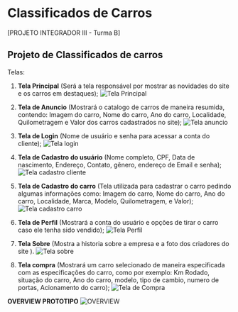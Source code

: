 # Classificados de Carros
[PROJETO INTEGRADOR III - Turma B]

## Projeto de Classificados de carros

Telas:
1. **Tela Principal** (Será a tela responsável por mostrar as novidades do site e os carros em destaques);
![Tela Principal](https://user-images.githubusercontent.com/99701339/225451913-321a2222-4d77-467b-9b1a-3e48084c1b68.png)

2. **Tela de Anuncio** (Mostrará o catalogo de carros de maneira resumida, contendo: Imagem do carro, Nome do carro, Ano do carro, Localidade, Quilometragem e Valor dos carros cadastrados no site);
![Tela anuncio](https://user-images.githubusercontent.com/99701339/225451962-d23a4ac0-f4a3-420e-a0e7-c7510c1e2d59.jpg)

3. **Tela de Login** (Nome de usuário  e senha para acessar a conta do cliente);
![Tela login](https://user-images.githubusercontent.com/99701339/225452187-dbb6f76b-9ed9-412c-9a68-7caf6992feeb.jpg)

4. **Tela de Cadastro do usuário** (Nome completo, CPF, Data de nascimento, Endereço, Contato, gênero, endereço de Email e senha);
![Tela cadastro cliente](https://user-images.githubusercontent.com/99701339/225452239-edd11b82-28f5-417e-85c2-ee3bb0dc69b5.jpg)

5. **Tela de Cadastro do carro** (Tela utilizada para cadastrar o carro pedindo algumas informações como: Imagem do carro, Nome do carro, Ano do carro, Localidade, Marca, Modelo, Quilometragem, e Valor);
![Tela cadastro carro](https://user-images.githubusercontent.com/99701339/225452266-4dbb692c-d07d-4b68-8d8a-968bb6555820.jpg)

6. **Tela de Perfil** (Mostrará a conta do usuário e opções de tirar o carro caso ele tenha sido vendido);
![Tela Perfil](https://user-images.githubusercontent.com/99701339/225452297-c1ca170c-22ec-40cd-8e9d-534c5cfc0f0e.jpg)

7. **Tela Sobre** (Mostra a historia sobre a empresa e a foto dos criadores do site ).
![Tela sobre](https://user-images.githubusercontent.com/99701339/225452322-4b94c6a4-e334-4674-a36f-84ec5177ba26.jpg)


8. **Tela compra** (Mostrará um carro selecionado de maneira especificada com as especificações do carro, como por exemplo: Km Rodado, situação do carro, Ano do carro, modelo, tipo de cambio, numero de portas, Acionamento do carro);
![Tela de Compra](https://user-images.githubusercontent.com/104398112/225469062-42303154-0525-4fe7-810f-4ccef3618c2e.png)




**OVERVIEW PROTOTIPO**
![OVERVIEW](https://user-images.githubusercontent.com/99701339/225452706-99fb06ad-d92e-4dab-954a-2e539093fd76.png)


